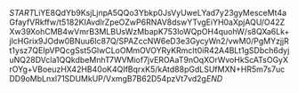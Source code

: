 $START$LiYE8QdYb9KsjLjnpA5QQo3Ybkp0JsVyUweLYad7y23gyMesceMt4aGfayfVRkffw/t5182KIAvdIrZpeOZwP6RNAV8dswYTvgEiYH0aXpjAQU/O42ZXw39XohCMB4wVmrB3MLBUsWzMbapK753loWQpOH4quohW/s8QXa6Lk+jlcHGrix9JOdw0BNuu6Ic87Q/SPAZccNW6eD3e3GycyWn2/vwM0/PgMYzjjRt1ysz7QEIpVPQcgSst5GlwCLoOMmOVOYRyKRmcIt0iR42A4BLt1gSDbch6dyjuNQ28DVcla1QQkdbeMnhT7WVMiof7jvEROAaT9nOqXOrWvoHkScATsOGyXrOYg+VBoeuzHX42HB40oK4QIfBqrxK5/kAtd88pGdLSUfMXN+HR5m7s7ucDD9oMbLnxl71SDUMkUP/VxmgB7B62D54pzVt7vd2g$END$